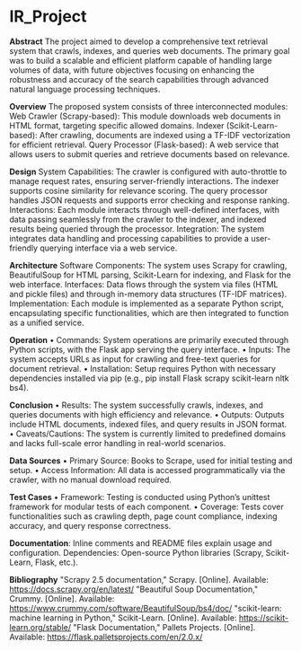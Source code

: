 # IR_Project

**Abstract**
The project aimed to develop a comprehensive text retrieval system that crawls, indexes, and queries web documents. The primary goal was to build a scalable and efficient platform capable of handling large volumes of data, with future objectives focusing on enhancing the robustness and accuracy of the search capabilities through advanced natural language processing techniques.

**Overview**
The proposed system consists of three interconnected modules:
Web Crawler (Scrapy-based): This module downloads web documents in HTML format, targeting specific allowed domains.
Indexer (Scikit-Learn-based): After crawling, documents are indexed using a TF-IDF vectorization for efficient retrieval.
Query Processor (Flask-based): A web service that allows users to submit queries and retrieve documents based on relevance.

**Design**
System Capabilities: The crawler is configured with auto-throttle to manage request rates, ensuring server-friendly interactions. The indexer supports cosine similarity for relevance scoring. The query processor handles JSON requests and supports error checking and response ranking.
Interactions: Each module interacts through well-defined interfaces, with data passing seamlessly from the crawler to the indexer, and indexed results being queried through the processor.
Integration: The system integrates data handling and processing capabilities to provide a user-friendly querying interface via a web service.

**Architecture**
Software Components: The system uses Scrapy for crawling, BeautifulSoup for HTML parsing, Scikit-Learn for indexing, and Flask for the web interface.
Interfaces: Data flows through the system via files (HTML and pickle files) and through in-memory data structures (TF-IDF matrices).
Implementation: Each module is implemented as a separate Python script, encapsulating specific functionalities, which are then integrated to function as a unified service.

**Operation**
•	Commands: System operations are primarily executed through Python scripts, with the Flask app serving the query interface.
•	Inputs: The system accepts URLs as input for crawling and free-text queries for document retrieval.
•	Installation: Setup requires Python with necessary dependencies installed via pip (e.g., pip install Flask scrapy scikit-learn nltk bs4).

**Conclusion**
•	Results: The system successfully crawls, indexes, and queries documents with high efficiency and relevance.
•	Outputs: Outputs include HTML documents, indexed files, and query results in JSON format.
•	Caveats/Cautions: The system is currently limited to predefined domains and lacks full-scale error handling in real-world scenarios.

**Data Sources**
•	Primary Source: Books to Scrape, used for initial testing and setup.
•	Access Information: All data is accessed programmatically via the crawler, with no manual download required.

**Test Cases**
•	Framework: Testing is conducted using Python’s unittest framework for modular tests of each component.
•	Coverage: Tests cover functionalities such as crawling depth, page count compliance, indexing accuracy, and query response correctness.

**Documentation**: Inline comments and README files explain usage and configuration.
Dependencies: Open-source Python libraries (Scrapy, Scikit-Learn, Flask, etc.).

**Bibliography**
"Scrapy 2.5 documentation," Scrapy. [Online]. Available: https://docs.scrapy.org/en/latest/
"Beautiful Soup Documentation," Crummy. [Online]. Available: https://www.crummy.com/software/BeautifulSoup/bs4/doc/
"scikit-learn: machine learning in Python," Scikit-Learn. [Online]. Available: https://scikit-learn.org/stable/
"Flask Documentation," Pallets Projects. [Online]. Available: https://flask.palletsprojects.com/en/2.0.x/
